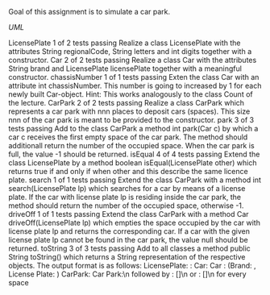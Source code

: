 Goal of this assignment is to simulate a car park.

*UML*

 LicensePlate 1 of 2 tests passing
Realize a class LicensePlate with the attributes String regionalCode, String letters and int digits together with a constructor.
 Car 2 of 2 tests passing
Realize a class Car with the attributes String brand and LicensePlate licensePlate together with a meaningful constructor.
 chassisNumber 1 of 1 tests passing
Exten the class Car with an attribute int chassisNumber. This number is going to increased by 1 for each newly built Car-object. Hint: This works analogously to the class Count of the lecture.
 CarPark 2 of 2 tests passing
Realize a class CarPark which represents a car park with nnn places to deposit cars (spaces). This size nnn of the car park is meant to be provided to the constructor.
 park 3 of 3 tests passing
Add to the class CarPark a method int park(Car c) by which a car c receives the first empty space of the car park. The method should additionall return the number of the occupied space. When the car park is full, the value -1 should be returned.
 isEqual 4 of 4 tests passing
Extend the class LicensePlate by a method boolean isEqual(LicensePlate other) which returns true if and only if when other and this describe the same licence plate.
 search 1 of 1 tests passing
Extend the class CarPark with a method int search(LicensePlate lp) which searches for a car by means of a license plate. If the car with license plate lp is residing inside the car park, the method should return the number of the occupied space, otherwise -1.
 driveOff 1 of 1 tests passing
Extend the class CarPark with a method Car driveOff(LicensePlate lp) which empties the space occupied by the car with license plate lp and returns the corresponding car. If a car with the given license plate lp cannot be found in the car park, the value null should be returned.
 toString 3 of 3 tests passing
Add to all classes a method public String toString() which returns a String representation of the respective objects. The output format is as follows:
LicensePlate: <regionalCode>:<letters> <digits>
Car: Car <chassisNumber>: (Brand: <brand>, License Plate: <licensePlate>)
CarPark: Car Park:\n followed by <index>: [<car>]\n or <index>: []\n for every space
